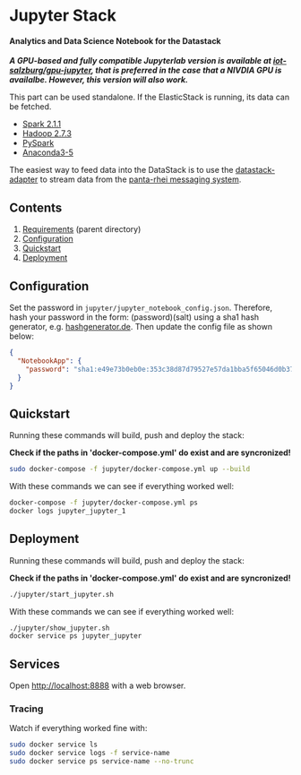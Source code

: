 # Jupyter Stack
#### Analytics and Data Science Notebook for the Datastack

***A GPU-based and fully compatible Jupyterlab version is available at [iot-salzburg/gpu-jupyter](https://github.com/iot-salzburg/gpu-jupyter), that is preferred in the case that a NIVDIA GPU is availalbe. However, this version will also work.***

This part can be used standalone. If the ElasticStack is running, its data can be fetched.

* [Spark 2.1.1](http://spark.apache.org/docs/2.1.1)
* [Hadoop 2.7.3](http://hadoop.apache.org/docs/r2.7.3)
* [PySpark](http://spark.apache.org/docs/2.1.1/api/python)
* [Anaconda3-5](https://www.anaconda.com/distribution/)



The easiest way to feed data into the DataStack is to use the
[datastack-adapter](https://github.com/iot-salzburg/dtz_datastack/tree/master/datastack-adapter) to stream data
from the [panta-rhei messaging system](https://github.com/iot-salzburg/dtz_datastack/tree/master/elasticStack).

## Contents

1. [Requirements](../README.md) (parent directory)
1. [Configuration](#configuration)
2. [Quickstart](#quickstart)
2. [Deployment](#deployment)


## Configuration

Set the password in `jupyter/jupyter_notebook_config.json`. Therefore, hash your 
password in the form: (password)(salt) using a sha1 hash generator, 
e.g. [hashgenerator.de](https://hashgenerator.de/). Then update the config file as shown below:

```json
{
  "NotebookApp": {
    "password": "sha1:e49e73b0eb0e:353c38d87d79527e57da1bba5f65046d0b376d95"
  }
}
```

## Quickstart

Running these commands will build, push and deploy the stack:

**Check if the paths in 'docker-compose.yml' do exist and are syncronized!**

```bash
sudo docker-compose -f jupyter/docker-compose.yml up --build
```

With these commands we can see if everything worked well:
```bash
docker-compose -f jupyter/docker-compose.yml ps
docker logs jupyter_jupyter_1
```


## Deployment

Running these commands will build, push and deploy the stack:

**Check if the paths in 'docker-compose.yml' do exist and are syncronized!**

```bash
./jupyter/start_jupyter.sh
```

With these commands we can see if everything worked well:
```bash
./jupyter/show_jupyter.sh
docker service ps jupyter_jupyter
```

##  Services

Open [http://localhost:8888](http://localhost:8888/lab) with a web browser.


### Tracing

Watch if everything worked fine with:
```bash
sudo docker service ls
sudo docker service logs -f service-name
sudo docker service ps service-name --no-trunc
```
